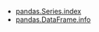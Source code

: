 - [pandas.Series.index](https://pandas.pydata.org/docs/reference/api/pandas.Series.index.html)
- [pandas.DataFrame.info](https://pandas.pydata.org/docs/reference/api/pandas.DataFrame.info.html)
